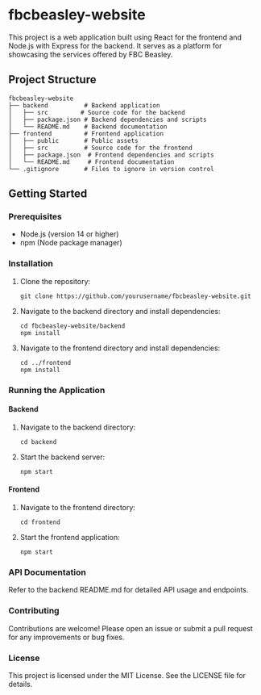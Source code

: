 # fbcbeasley-website

This project is a web application built using React for the frontend and Node.js with Express for the backend. It serves as a platform for showcasing the services offered by FBC Beasley.

## Project Structure

```
fbcbeasley-website
├── backend          # Backend application
│   ├── src         # Source code for the backend
│   ├── package.json # Backend dependencies and scripts
│   └── README.md    # Backend documentation
├── frontend         # Frontend application
│   ├── public       # Public assets
│   ├── src          # Source code for the frontend
│   ├── package.json  # Frontend dependencies and scripts
│   └── README.md     # Frontend documentation
└── .gitignore       # Files to ignore in version control
```

## Getting Started

### Prerequisites

- Node.js (version 14 or higher)
- npm (Node package manager)

### Installation

1. Clone the repository:
   ```
   git clone https://github.com/yourusername/fbcbeasley-website.git
   ```

2. Navigate to the backend directory and install dependencies:
   ```
   cd fbcbeasley-website/backend
   npm install
   ```

3. Navigate to the frontend directory and install dependencies:
   ```
   cd ../frontend
   npm install
   ```

### Running the Application

#### Backend

1. Navigate to the backend directory:
   ```
   cd backend
   ```

2. Start the backend server:
   ```
   npm start
   ```

#### Frontend

1. Navigate to the frontend directory:
   ```
   cd frontend
   ```

2. Start the frontend application:
   ```
   npm start
   ```

### API Documentation

Refer to the backend README.md for detailed API usage and endpoints.

### Contributing

Contributions are welcome! Please open an issue or submit a pull request for any improvements or bug fixes.

### License

This project is licensed under the MIT License. See the LICENSE file for details.